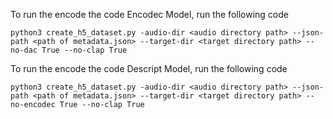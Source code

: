 

To run the encode the code Encodec Model, run the following code

```
python3 create_h5_dataset.py -audio-dir <audio directory path> --json-path <path of metadata.json> --target-dir <target directory path> --no-dac True --no-clap True
```


To run the encode the code Descript Model, run the following code

```
python3 create_h5_dataset.py -audio-dir <audio directory path> --json-path <path of metadata.json> --target-dir <target directory path> --no-encodec True --no-clap True
```
